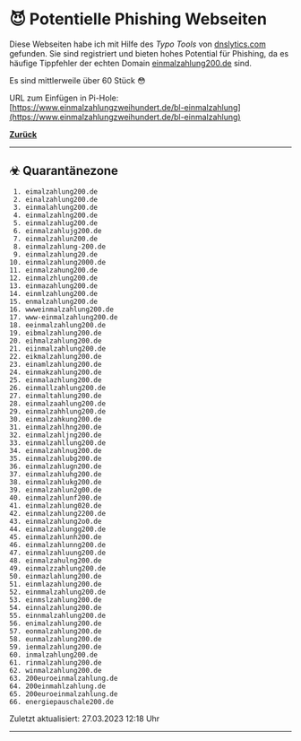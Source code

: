 # 😈 Potentielle Phishing Webseiten

Diese Webseiten habe ich mit Hilfe des *Typo Tools* von [dnslytics.com](https://dnslytics.com/domain-typos) gefunden. Sie sind registriert und bieten hohes Potential für Phishing, da es häufige Tippfehler der echten Domain [einmalzahlung200.de](https://einmalzahlung200.de) sind.

Es sind mittlerweile über 60 Stück 😳

URL zum Einfügen in Pi-Hole: [https://www.einmalzahlungzweihundert.de/bl-einmalzahlung](https://www.einmalzahlungzweihundert.de/bl-einmalzahlung)

[**Zurück**](/)

---

## ☣ Quarantänezone

```text
 1. eimalzahlung200.de
 2. einalzahlung200.de
 3. einmalahlung200.de
 4. einmalzahlng200.de
 5. einmalzahlug200.de
 6. einmalzahlujg200.de
 7. einmalzahlun200.de
 8. einmalzahlung-200.de
 9. einmalzahlung20.de
10. einmalzahlung2000.de
11. einmalzahung200.de
12. einmalzhlung200.de
13. einmazahlung200.de
14. einmlzahlung200.de
15. enmalzahlung200.de
16. wwweinmalzahlung200.de
17. www-einmalzahlung200.de
18. eeinmalzahlung200.de
19. eibmalzahlung200.de
20. eihmalzahlung200.de
21. eiinmalzahlung200.de
22. eikmalzahlung200.de
23. einamlzahlung200.de
24. einmakzahlung200.de
25. einmalazhlung200.de
26. einmallzahlung200.de
27. einmaltahlung200.de
28. einmalzaahlung200.de
29. einmalzahhlung200.de
30. einmalzahkung200.de
31. einmalzahlhng200.de
32. einmalzahljng200.de
33. einmalzahllung200.de
34. einmalzahlnug200.de
35. einmalzahlubg200.de
36. einmalzahlugn200.de
37. einmalzahluhg200.de
38. einmalzahlukg200.de
39. einmalzahlun2g00.de
40. einmalzahlunf200.de
41. einmalzahlung020.de
42. einmalzahlung2200.de
43. einmalzahlung2o0.de
44. einmalzahlungg200.de
45. einmalzahlunh200.de
46. einmalzahlunng200.de
47. einmalzahluung200.de
48. einmalzahulng200.de
49. einmalzzahlung200.de
50. einmazlahlung200.de
51. einmlazahlung200.de
52. einmmalzahlung200.de
53. einmslzahlung200.de
54. einnalzahlung200.de
55. einnmalzahlung200.de
56. enimalzahlung200.de
57. eonmalzahlung200.de
58. eunmalzahlung200.de
59. ienmalzahlung200.de
60. inmalzahlung200.de
61. rinmalzahlung200.de
62. winmalzahlung200.de
63. 200euroeinmalzahlung.de
64. 200einmahlzahlung.de
65. 200euroeinmalzahlung.de
66. energiepauschale200.de
```

Zuletzt aktualisiert: 27.03.2023 12:18 Uhr

---
